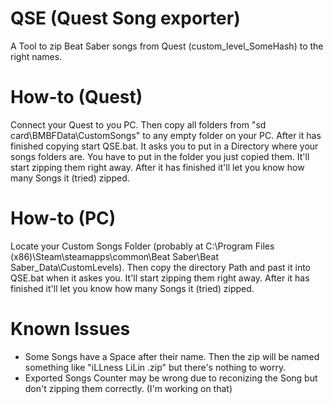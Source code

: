 # QSE (Quest Song exporter)
A Tool to zip Beat Saber songs from Quest (custom_level_SomeHash) to the right names.

# How-to (Quest)
Connect your Quest to you PC. Then copy all folders from "sd card\BMBFData\CustomSongs" to any empty folder on your PC. After it has finished copying start QSE.bat. It asks you to put in a Directory where your songs folders are. You have to put in the folder you just copied them. It'll start zipping them right away. After it has finished it'll let you know how many Songs it (tried) zipped.

# How-to (PC)
Locate your Custom Songs Folder (probably at C:\Program Files (x86)\Steam\steamapps\common\Beat Saber\Beat Saber_Data\CustomLevels). Then copy the directory Path and past it into QSE.bat when it askes you. It'll start zipping them right away. After it has finished it'll let you know how many Songs it (tried) zipped.

# Known Issues
- Some Songs have a Space after their name. Then the zip will be named something like "iLLness LiLin .zip" but there's nothing to worry.
- Exported Songs Counter may be wrong due to reconizing the Song but don't zipping them correctly. (I'm working on that)
